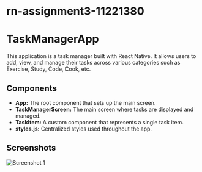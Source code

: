 # rn-assignment3-11221380 
# TaskManagerApp

This application is a task manager built with React Native. It allows users to add, view, and manage their tasks across various categories such as Exercise, Study, Code, Cook, etc.

## Components

- **App:** The root component that sets up the main screen.
- **TaskManagerScreen:** The main screen where tasks are displayed and managed.
- **TaskItem:** A custom component that represents a single task item.
- **styles.js:** Centralized styles used throughout the app.

## Screenshots
![Screenshot 1](image.png)

